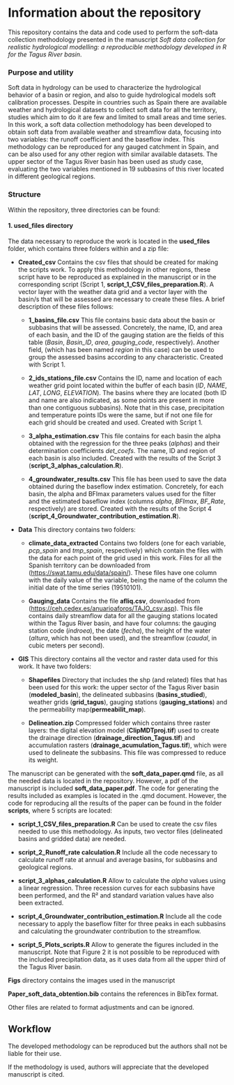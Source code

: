 # Information about the repository

This repository contains the data and code used to perform the soft-data collection methodology presented in the manuscript *Soft data collection for realistic hydrological modelling: a reproducible methodology developed in R for the Tagus River basin*.

### Purpose and utility

Soft data in hydrology can be used to characterize the hydrological behavior of a basin or region, and also to guide hydrological models soft calibration processes. Despite in countries such as Spain there are available weather and hydrological datasets to collect soft data for all the territory, studies which aim to do it are few and limited to small areas and time series. In this work, a soft data collection methodology has been developed to obtain soft data from available weather and streamflow data, focusing into two variables: the runoff coefficient and the baseflow index. This methodology can be reproduced for any gauged catchment in Spain, and can be also used for any other region with similar available datasets. The upper sector of the Tagus River basin has been used as study case, evaluating the two variables mentioned in 19 subbasins of this river located in different geological regions.

### Structure

Within the repository, three directories can be found:

#### 1. used_files directory

The data necessary to reproduce the work is located in the **used_files** folder, which contains three folders within and a zip file:

 * **Created_csv** Contains the csv files that should be created for making the scripts work. To apply this methodology in other regions, these script have to be reproduced as explained in the manuscript or in the corresponding script (Script 1, **script_1_CSV_files_preparation.R**). A vector layer with the weather data grid and a vector layer with the basin/s that will be assessed are necessary to create these files. A brief description of these files follows:
 
    + **1_basins_file.csv** This file contains basic data about the basin or subbasins that will be assessed. Concretely, the name, ID, and area of each basin, and the ID of the gauging station are the fields of this table (*Basin*, *Basin_ID*, *area*, *gauging_code*, respectively). Another field, (which has been named *region* in this case) can be used to group the assessed basins according to any characteristic. Created with Script 1.
    
    + **2_ids_stations_file.csv** Contains the ID, name and location of each weather grid point located within the buffer of each basin (*ID*, *NAME*, *LAT*, *LONG*, *ELEVATION*). The basins where they are located (both ID and name are also indicated, as some points are present in more than one contiguous subbasins). Note that in this case, precipitation and temperature points IDs were the same, but if not one file for each grid should be created and used. Created with Script 1.
    
    + **3_alpha_estimation.csv** This file contains for each basin the alpha obtained with the regression for the three peaks (*alphas*) and their determination coefficients *det_coefs*. The name, ID and region of each basin is also included. Created with the results of the Script 3 (**script_3_alphas_calculation.R**).
    
    + **4_groundwater_results.csv** This file has been used to save the data obtained during the baseflow index estimation. Concretely, for each basin, the alpha and BFImax parameters values used for the filter and the estimated baseflow index (columns *alpha*, *BFImax*, *BF_Rate*, respectively) are stored. Created with the results of the Script 4 (**script_4_Groundwater_contribution_estimation.R**).
 
 * **Data** This directory contains two folders:
 
    + **climate_data_extracted** Contains two folders (one for each variable, *pcp_spain* and *tmp_spain*, respectively) which contain the files with the data for each point of the grid used in this work. Files for all the Spanish territory can be downloaded from (https://swat.tamu.edu/data/spain/). These files have one column with the daily value of the variable, being the name of the column the initial date of the time series (19510101).
    
    + **Gauging_data** Contains the file **afliq.csv**, downloaded from (https://ceh.cedex.es/anuarioaforos/TAJO_csv.asp). This file contains daily streamflow data for all the gauging stations located within the Tagus River basin, and have four columns: the gauging station code (*indroea*), the date (*fecha*), the height of the water (*altura*, which has not been used), and the streamflow (*caudal*, in cubic meters per second).
    
 * **GIS** This directory contains all the vector and raster data used for this work. It have two folders:
 
    + **Shapefiles** Directory that includes the shp (and related) files that has been used for this work: the upper sector of the Tagus River basin (**modeled_basin**), the delineated subbasins (**basins_studied**), weather grids (**grid_tagus**), gauging stations (**gauging_stations**) and the permeability map(**permeabilit_map**).
 
    + **Delineation.zip** Compressed folder which contains three raster layers: the digital elevation model (**ClipMDTproj.tif**) used to create the drainage direction (**drainage_direction_Tagus.tif**) and accumulation rasters (**drainage_acumulation_Tagus.tif**), which were used to delineate the subbasins. This file was compressed to reduce its weight.


The manuscript can be generated with the **soft_data_paper.qmd** file, as all the needed data is located in the repository. However, a pdf of the manuscript is included **soft_data_paper.pdf**. The code for generating the results included as examples is located in the .qmd document. However, the code for reproducing all the results of the paper can be found in the folder **scripts**, where 5 scripts are located: 
 
 * **script_1_CSV_files_preparation.R** Can be used to create the csv files needed to use this methodology. As inputs, two vector files (delineated basins and gridded data) are needed.

 * **script_2_Runoff_rate calculation.R** Include all the code necessary to calculate runoff rate at annual and average basins, for subbasins and geological regions.
 
 * **script_3_alphas_calculation.R** Allow to calculate the *alpha* values using a linear regression. Three recession curves for each subbasins have been performed, and the R² and standard variation values have also been extracted.
 
 * **script_4_Groundwater_contribution_estimation.R** Include all the code necessary to apply the baseflow filter for three peaks in each subbasins and calculating the groundwater contribution to the streamflow. 
 
 * **script_5_Plots_scripts.R** Allow to generate the figures included in the manuscript. Note that Figure 2 it is not possible to be reproduced with the included precipitation data, as it uses data from all the upper third of the Tagus River basin.  



**Figs** directory contains the images used in the manuscript

**Paper_soft_data_obtention.bib** contains the references in BibTex format.

Other files are related to format adjustments and can be ignored.

## Workflow



The developed methodology can be reproduced but the authors shall not be liable for their use. 

If the methodology is used, authors will appreciate that the developed manuscript is cited.
